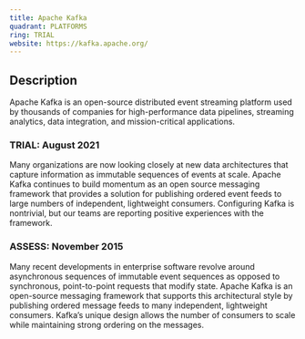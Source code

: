 ```yaml
---
title: Apache Kafka
quadrant: PLATFORMS
ring: TRIAL
website: https://kafka.apache.org/
---
```


## Description

Apache Kafka is an open-source distributed event streaming platform used by thousands of companies for high-performance data pipelines, streaming analytics, data integration, and mission-critical applications.

### TRIAL: August 2021

Many organizations are now looking closely at new data architectures that capture information as immutable sequences of events at scale. Apache Kafka continues to build momentum as an open source messaging framework that provides a solution for publishing ordered event feeds to large numbers of independent, lightweight consumers. Configuring Kafka is nontrivial, but our teams are reporting positive experiences with the framework.

### ASSESS: November 2015

Many recent developments in enterprise software revolve around asynchronous sequences of immutable event sequences as opposed to synchronous, point-to-point requests that modify state. Apache Kafka is an open-source messaging framework that supports this architectural style by publishing ordered message feeds to many independent, lightweight consumers. Kafka’s unique design allows the number of consumers to scale while maintaining strong ordering on the messages.
